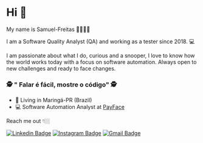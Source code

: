 
# Hi 👋

My name is Samuel-Freitas 👨‍💻🇧🇷

I am a Software Quality Analyst (QA) and working as a tester since 2018. 💻

I am passionate about what I do, curious and a snooper, I love to know how the world works today with a focus on software automation. Always open to new challenges and ready to face changes.

### 🕵️ " Falar é fácil, mostre o código" 🕵️

- 📍  Living in Maringá-PR (Brazil) 
- 💻 Software Automation Analyst at [PayFace](https://payface.com.br/)

Reach me out 👇🏼

[![Linkedin Badge](https://img.shields.io/badge/-LinkedIn-blue?style=flat-square&logo=Linkedin&logoColor=white&link=https://www.linkedin.com/in/isadora-rodrigues-stangarlin-48402b141/)](https://www.linkedin.com/in/samuelfreitass/) [![Instagram Badge](https://img.shields.io/badge/-Instagram-purple?style=flat-square&logo=Instagram&logoColor=white&link=https://www.instagram.com/papodedev/)](https://www.instagram.com/samfrei_/?hl=pt-br) [![Gmail Badge](https://img.shields.io/badge/-Gmail-c14438?style=flat-square&logo=Gmail&logoColor=white&link=samuel.sfdf@gmail.com)](mailto:samuel.sfdf@gmail.com)
